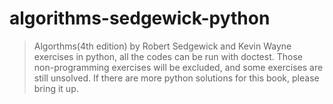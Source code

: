 # algorithms-sedgewick-python #
>    Algorthms(4th edition) by Robert Sedgewick and Kevin Wayne exercises in python, all the codes can be run with doctest. Those non-programming exercises will be excluded, and some exercises are still unsolved. If there are more python solutions for this book, please bring it up.
